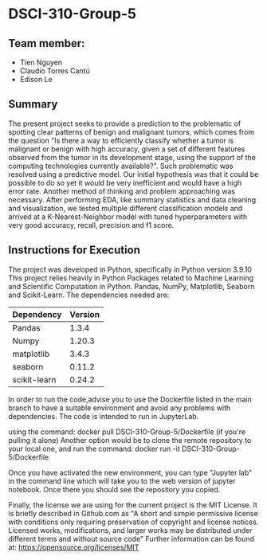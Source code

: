 # DSCI-310-Group-5

## Team member:
- Tien Nguyen
- Claudio Torres Cantú
- Edison Le


## Summary
The present project seeks to provide a prediction to the problematic of spotting clear patterns of benign and malignant tumors, which comes from the question "Is there a way to efficiently classify whether a tumor is malignant or benign with high accuracy,  given a set of different features observed from the tumor in its development stage, using the support of the  computing technologies currently available?". 
Such problematic was resolved using a predictive model. Our initial hypothesis was that it could be possible to do so yet it would be very inefficient and would have a high error rate. Another method of thinking and problem approaching was necessary.
After performing EDA, like summary statistics and data cleaning and visualization, 
we tested multiple different classification models and arrived at a K-Nearest-Neighbor model with tuned hyperparameters with very good accuracy, recall, precision and f1 score. 

## Instructions for Execution
The project was developed in Python, specifically in Python version 3.9.10
This project relies heavily in Python Packages related to Machine Learning and Scientific Computation in Python. Pandas, NumPy, Matplotlib, Seaborn and Scikit-Learn. 
The dependencies needed are:

|Dependency  |   Version|
|------------|----------|
|Pandas      |   1.3.4  |
|Numpy       |   1.20.3 |
|matplotlib  |   3.4.3  |
|seaborn     |   0.11.2 |
|scikit-learn|   0.24.2 |

In order to run the code,advise you to use the Dockerfile listed in the main branch to have a suitable environment and avoid any problems with dependencies. The code is intended to run in JupyterLab.

using the command: docker pull DSCI-310-Group-5/Dockerfile (if you're pulling it alone)
Another option would be to clone the remote repository to your local one, and run the command: 
docker run -it DSCI-310-Group-5/Dockerfile

Once you have activated the new environment, you can type "Jupyter lab" in the command line which will take you to the web version of jupyter notebook. Once there you should see the repository you copied. 

Finally, the license we are using for the current project is the MIT License. It is briefly described in Github.com as "A short and simple permissive license with conditions only requiring preservation of copyright and license notices. Licensed works, modifications, and larger works may be distributed under different terms and without source code" 
Further information can be found at:
https://opensource.org/licenses/MIT


